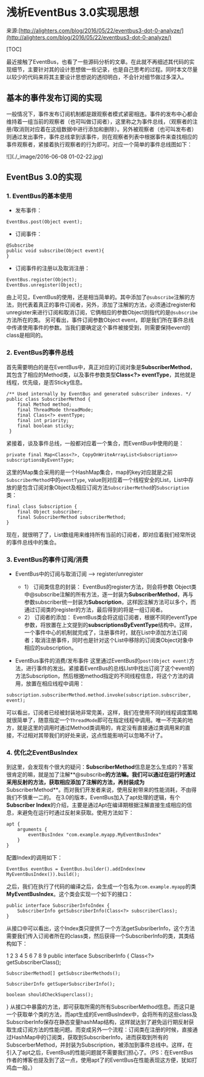 # 浅析EventBus 3.0实现思想
来源:[http://alighters.com/blog/2016/05/22/eventbus3-dot-0-analyze/](http://alighters.com/blog/2016/05/22/eventbus3-dot-0-analyze/)

[TOC]

最近接触了EventBus，也看了一些源码分析的文章。在此就不再细述其代码的实现细节，主要针对其的设计思想做一些记录，也是自己思考的过程。同时本文尽量以较少的代码来将其主要设计思想说的透彻明白，不会针对细节做过多深入。

## 基本的事件发布订阅的实现

一般情况下，事件发布订阅机制都是跟观察者模式紧密相连。事件的发布中心都会维持着一组当前的观察者（也可叫做订阅者），这里称之为事件总线，（观察者的注册/取消则对应着在这组数据中进行添加和删除）。另外被观察者（也可叫发布者）则通过发出事件，事件总线拿到该事件，则在观察者列表中根据事件来查找相应的事件观察者，紧接着执行观察者的行为即可。对应一个简单的事件总线图如下：

![](./_image/2016-06-08 01-02-22.jpg)

## EventBus 3.0的实现

### 1. EventBus的基本使用
* 发布事件：

```
EventBus.post(Object event);
```

* 订阅事件：

```
@Subscribe
public void subscribe(Object event){
}
```

* 订阅事件的注册以及取消注册：

```
EventBus.register(Object);
EventBus.unregister(Object);
```

由上可见，EventBus的使用，还是相当简单的。其中添加了`@subscribe`注解的方法，则代表着真正的事件订阅者，另外，添加了注解的方法，必须通过register和unregister来进行订阅和取消订阅，它俩相应的参数Object则指代的是`@subscribe`方法所在的类。 另可看出，事件订阅参数Object event，即是我们所在事件总线中传递使用事件的参数。当我们要确定这个事件被接受到，则需要保持event的class是相同的。

### 2. EventBus的事件总线

首先需要明白的是在EventBus中，真正对应的订阅对象是**SubscriberMethod**，其包含了相应的Method类，以及事件参数类型**Class<?> eventType**，其他就是线程，优先级，是否Sticky信息。

```
/** Used internally by EventBus and generated subscriber indexes. */
public class SubscriberMethod {
    final Method method;
    final ThreadMode threadMode;
    final Class<?> eventType;
    final int priority;
    final boolean sticky;
 }
```
紧接着，谈及事件总线，一般都对应着一个集合，而EventBus中使用的是：

```
private final Map<Class<?>, CopyOnWriteArrayList<Subscription>> subscriptionsByEventType;
```

这里的Map集合采用的是一个HashMap集合，map的key对应就是之前`SubscriberMethod`中的`eventType`, value则对应着一个线程安全的List，List中存放的是包含订阅对象Object及相应订阅方法`SubscriberMethod`的`Subscription`类：

```
final class Subscription {
    final Object subscriber;
    final SubscriberMethod subscriberMethod;
}
```

现在，就很明了了，List数组用来维持所有当前的订阅者，即对应着我们经常所说的事件总线中的集合。

### 3. EventBus的事件订阅/消费

* EventBus中的订阅与取消订阅 –> register/unregister
   * 1） 订阅类信息的封装： EventBus的register方法，则会将参数 Object类中@subscribe注解的所有方法，逐一封装为**SubscriberMethod**，再与参数subscriber统一封装为**Subscription**，这样因注解方法可以多个，而通过订阅类的register的方法，最后得到的将是一组订阅者。
   * 2） 订阅者的添加： EventBus类会将这组订阅者，根据不同的eventType参数，将放置在上文提到的**subscriptionsByEventType**结构中。这样，一个事件中心的机制就完成了，注册事件时，就在List中添加方法订阅者；取消注册事件，同时也是针对这个List中移除的订阅类Object对象中相应的subscription。

* EventBus事件的消费/发布事件 这里通过EventBus的`post(Object event)`方法，进行事件的发出。紧接着EventBus的总线LIst中找出订阅了这个event的方法Subscription，然后根据method指定的不同线程信息，将这个方法的调用，放置在相应线程中调用：

```
subscription.subscriberMethod.method.invoke(subscription.subscriber, event);
```

可以看出，订阅者已经被封装地非常完美，这样，我们在使用不同的线程调度策略就很简单了，随意指定一个`ThreadMode`即可在指定线程中调用。唯一不完美的地方，就是这里的调用时通过Method类调用的，肯定没有直接通过类调用来的直接，不过相对其带我们的好处来说，这点性能影响可以忽略不计了。

### 4. 优化之EventBusIndex

到这里，会发现有个很大的疑问：**SubscriberMethod**信息是怎么生成的？答案很肯定的嘛，就是加了注解**@subscribe**的方法嘛。我们可以通过在运行时通过采用反射的方法，获取相应添加了注解的方法，再封装成为**SubscriberMethod**。而对我们开发者来说，使用反射带来的性能消耗，不由得我们不慎重一二的。 在3.0的版本，EventBus加入了apt处理的逻辑，有个**Subscriber Index**的介绍，主要是通过Apt在编译期根据注解直接生成相应的信息，来避免在运行时通过反射来获取。使用方法如下：

```
apt {
    arguments {
        eventBusIndex "com.example.myapp.MyEventBusIndex"
    }
}
```

配置Index的调用如下：

```
EventBus eventBus = EventBus.builder().addIndex(new MyEventBusIndex()).build();
```

之后，我们在执行了代码的编译之后，会生成一个包名为`com.example.myapp`的类**MyEventBusIndex**。这个类会实现一个如下的接口：

```
public interface SubscriberInfoIndex {
    SubscriberInfo getSubscriberInfo(Class<?> subscriberClass);
}
```

从接口中可以看出，这个Index类只提供了一个方法getSubsriberInfo，这个方法需要我们传入订阅者所在的class类，然后获得一个SubscriberInfo的类，其类结构如下：

1
2
3
4
5
6
7
8
9
public interface SubscriberInfo {
    Class<?> getSubscriberClass();

    SubscriberMethod[] getSubscriberMethods();

    SubscriberInfo getSuperSubscriberInfo();

    boolean shouldCheckSuperclass();
}
从接口中暴露的方法，即可获取所需的所有SubscriberMethod信息。而这只是一个获取单个类的方法，而apt生成的EventBusIndex中，会将所有的这些class及SubscriberInfo保存在静态变量hashMap结构，这样就达到了避免运行期反射获取生成订阅方法的性能问题。而变成另外一个流程：订阅类在注册的时候，直接通过HashMap中的订阅类，获取到SubscriberInfo，进而获取到所有的SubscerberMethod，并封装为Subscription，被添加到事件总线中。这样，在引入了apt之后，EventBus的性能问题就不需要我们担心了。（PS：在EventBus作者的博客也提及到了这一点，使用apt了的EventBus在性能表现这方便，犹如打鸡血一般。）

